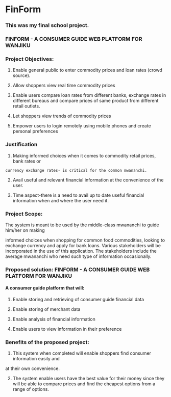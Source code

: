 # FinForm
### This was my final school project.


### FINFORM - A CONSUMER GUIDE WEB PLATFORM FOR WANJIKU


### Project Objectives:

1.   Enable general public to enter commodity prices and loan rates (crowd source).

2.   Allow shoppers view real time commodity prices

3.   Enable users compare loan rates from different banks, exchange rates in different bureaus and compare prices of same product from different retail outlets.
4.   Let shoppers view trends of  commodity prices

5.   Empower users to login remotely using mobile phones and create personal preferences


### Justification

1.   Making informed choices when it comes to commodity retail prices, bank rates or

    currency exchange rates- is critical for the common mwananchi.
2.   Avail useful and relevant financial information at the convenience of the user.

3.   Time aspect-there is a need to avail up to date useful financial information when and where the user need it.


### Project Scope:

The system is meant to be used by the middle-class mwananchi to guide him/her on making

informed choices when shopping for common food commodities, looking to exchange currency and apply for bank loans. Various stakeholders will be incorporated in the use of this application. The stakeholders include the average mwananchi who need such type of information occasionally.


### Proposed solution: FINFORM - A CONSUMER GUIDE WEB PLATFORM FOR WANJIKU

#### A consumer guide platform that will:

1. Enable storing and retrieving of consumer guide financial data


2. Enable storing of merchant data


3. Enable analysis of financial information


4. Enable users to view information in their preference



### Benefits of the proposed project:

1.   This system when completed will enable shoppers find consumer information easily and

at their own convenience.

2.   The system enable users have the best value for their money since they will be able to compare prices and find the cheapest options from a range of options.



